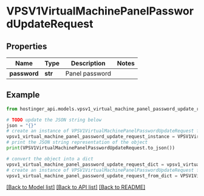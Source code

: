 # VPSV1VirtualMachinePanelPasswordUpdateRequest


## Properties

Name | Type | Description | Notes
------------ | ------------- | ------------- | -------------
**password** | **str** | Panel password | 

## Example

```python
from hostinger_api.models.vpsv1_virtual_machine_panel_password_update_request import VPSV1VirtualMachinePanelPasswordUpdateRequest

# TODO update the JSON string below
json = "{}"
# create an instance of VPSV1VirtualMachinePanelPasswordUpdateRequest from a JSON string
vpsv1_virtual_machine_panel_password_update_request_instance = VPSV1VirtualMachinePanelPasswordUpdateRequest.from_json(json)
# print the JSON string representation of the object
print(VPSV1VirtualMachinePanelPasswordUpdateRequest.to_json())

# convert the object into a dict
vpsv1_virtual_machine_panel_password_update_request_dict = vpsv1_virtual_machine_panel_password_update_request_instance.to_dict()
# create an instance of VPSV1VirtualMachinePanelPasswordUpdateRequest from a dict
vpsv1_virtual_machine_panel_password_update_request_from_dict = VPSV1VirtualMachinePanelPasswordUpdateRequest.from_dict(vpsv1_virtual_machine_panel_password_update_request_dict)
```
[[Back to Model list]](../README.md#documentation-for-models) [[Back to API list]](../README.md#documentation-for-api-endpoints) [[Back to README]](../README.md)


